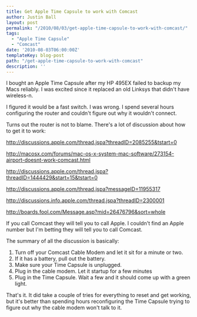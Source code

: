 ```yaml
---
title: Get Apple Time Capsule to work with Comcast
author: Justin Ball
layout: post
permalink: "/2010/08/03/get-apple-time-capsule-to-work-with-comcast/"
tags:
  - "Apple Time Capsule"
  - "Comcast"
date: '2010-08-03T06:00:00Z'
templateKey: blog-post
path: "/get-apple-time-capsule-to-work-with-comcast"
description: ''
---
```


I bought an Apple Time Capsule after my HP 495EX failed to backup my Macs reliably. I was excited since it replaced an old Linksys that didn't have wireless-n.

I figured it would be a fast switch. I was wrong. I spend several hours configuring the router and couldn't figure out why it wouldn't connect.

Turns out the router is not to blame. There's a lot of discussion about how to get it to work:

http://discussions.apple.com/thread.jspa?threadID=2085255&tstart=0

http://macosx.com/forums/mac-os-x-system-mac-software/273154-airport-doesnt-work-comcast.html

http://discussions.apple.com/thread.jspa?threadID=1444429&start=15&tstart=0

http://discussions.apple.com/thread.jspa?messageID=11955317

http://discussions.info.apple.com/thread.jspa?threadID=2300001

http://boards.fool.com/Message.asp?mid=26476796&sort=whole

If you call Comcast they will tell you to call Apple. I couldn't find an Apple number but I'm betting they will tell you to call Comcast.

The summary of all the discussion is basically:

1.  Turn off your Comcast Cable Modem and let it sit for a minute or two.
2.  If it has a battery, pull out the battery.
3.  Make sure your Time Capsule is unplugged.
4.  Plug in the cable modem. Let it startup for a few minutes
5.  Plug in the Time Capsule. Wait a few and it should come up with a green light.

That's it. It did take a couple of tries for everything to reset and get working, but it's better than spending hours reconfiguring the Time Capsule trying to figure out why the cable modem won't talk to it.
